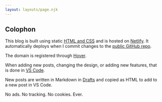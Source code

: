 ```yaml
---
layout: layouts/page.njk
---
```


## Colophon

This blog is built using static [HTML and CSS](https://htmlforpeople.com/) and is hosted on [Netlify](https://www.netlify.com/). It automatically deploys when I commit changes to the [public GitHub repo](https://github.com/ldstep/lstep).

The domain is registered through [Hover](https://hover.com/).

When adding new posts, changing the design, or adding new features, that is done in [VS Code](https://code.visualstudio.com/).

New posts are written in Markdown in [Drafts](https://getdrafts.com/) and copied as HTML to add to a new post in VS Code.

No ads. No tracking. No cookies. Ever.
